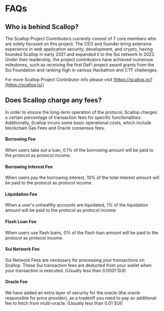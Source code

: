 # FAQs

## Who is behind Scallop?

The Scallop Project Contributors currently consist of 7 core members who are solely focused on this project. The CEO and founder bring extensive experience in web application security, development, and crypto, having founded Scallop in early 2021 and expanded it to the Sui network in 2022. Under their leadership, the project contributors have achieved numerous milestones, such as receiving the first DeFi project award grants from the Sui Foundation and ranking high in various Hackathon and CTF challenges.

For more Scallop Project Contributor info please visit​ [https://scallop.io/](https://scallop.io/)

## Does Scallop charge any fees?

In order to ensure the long-term operation of the protocol, Scallop charges a certain percentage of transaction fees for specific functionalities. Additionally, Scallop incurs some basic operational costs, which include blockchain Gas Fees and Oracle consensus fees.

#### Borrowing Fee

When users take out a loan, 0.1% of the borrowing amount will be paid to the protocol as protocol income.

#### Borrowing Interest Fee

When users pay the borrowing interest, 10% of the total interest amount will be paid to the protocol as protocol income.

#### Liquidation Fee

When a user's unhealthy accounts are liquidated, 1% of the liquidation amount will be paid to the protocol as protocol income.

#### Flash Loan Fee

When users use flash loans, 0% of the flash loan amount will be paid to the protocol as protocol income.

#### Sui Network Fee

Sui Network Fees are necessary for processing your transactions on Scallop. These Sui transaction fees are deducted from your wallet when your transaction is executed. (Usually less than 0.0001 SUI)

#### Oracle Fee

We have added an extra layer of security for the oracle (the oracle responsible for price provider), as a tradeoff you need to pay an additional fee to fetch from multi-oracle. (Usually less than 0.01 SUI)
